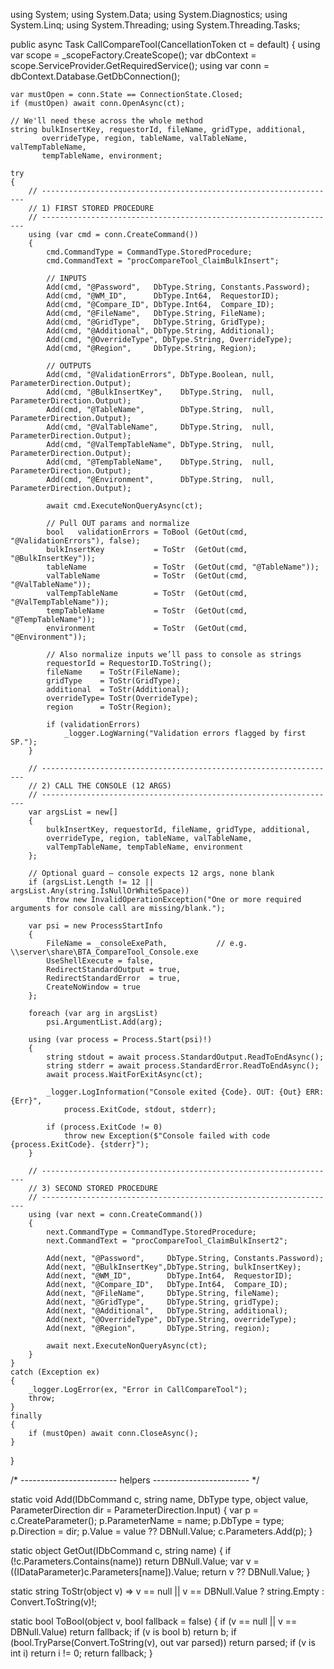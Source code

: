 using System;
using System.Data;
using System.Diagnostics;
using System.Linq;
using System.Threading;
using System.Threading.Tasks;

public async Task CallCompareTool(CancellationToken ct = default)
{
    using var scope   = _scopeFactory.CreateScope();
    var    dbContext = scope.ServiceProvider.GetRequiredService<DBServerContext>();
    using var conn   = dbContext.Database.GetDbConnection();

    var mustOpen = conn.State == ConnectionState.Closed;
    if (mustOpen) await conn.OpenAsync(ct);

    // We'll need these across the whole method
    string bulkInsertKey, requestorId, fileName, gridType, additional,
           overrideType, region, tableName, valTableName, valTempTableName,
           tempTableName, environment;

    try
    {
        // ------------------------------------------------------------------
        // 1) FIRST STORED PROCEDURE
        // ------------------------------------------------------------------
        using (var cmd = conn.CreateCommand())
        {
            cmd.CommandType = CommandType.StoredProcedure;
            cmd.CommandText = "procCompareTool_ClaimBulkInsert";

            // INPUTS
            Add(cmd, "@Password",   DbType.String, Constants.Password);
            Add(cmd, "@WM_ID",      DbType.Int64,  RequestorID);
            Add(cmd, "@Compare_ID", DbType.Int64,  Compare_ID);
            Add(cmd, "@FileName",   DbType.String, FileName);
            Add(cmd, "@GridType",   DbType.String, GridType);
            Add(cmd, "@Additional", DbType.String, Additional);
            Add(cmd, "@OverrideType", DbType.String, OverrideType);
            Add(cmd, "@Region",     DbType.String, Region);

            // OUTPUTS
            Add(cmd, "@ValidationErrors", DbType.Boolean, null, ParameterDirection.Output);
            Add(cmd, "@BulkInsertKey",    DbType.String,  null, ParameterDirection.Output);
            Add(cmd, "@TableName",        DbType.String,  null, ParameterDirection.Output);
            Add(cmd, "@ValTableName",     DbType.String,  null, ParameterDirection.Output);
            Add(cmd, "@ValTempTableName", DbType.String,  null, ParameterDirection.Output);
            Add(cmd, "@TempTableName",    DbType.String,  null, ParameterDirection.Output);
            Add(cmd, "@Environment",      DbType.String,  null, ParameterDirection.Output);

            await cmd.ExecuteNonQueryAsync(ct);

            // Pull OUT params and normalize
            bool   validationErrors = ToBool (GetOut(cmd, "@ValidationErrors"), false);
            bulkInsertKey           = ToStr  (GetOut(cmd, "@BulkInsertKey"));
            tableName               = ToStr  (GetOut(cmd, "@TableName"));
            valTableName            = ToStr  (GetOut(cmd, "@ValTableName"));
            valTempTableName        = ToStr  (GetOut(cmd, "@ValTempTableName"));
            tempTableName           = ToStr  (GetOut(cmd, "@TempTableName"));
            environment             = ToStr  (GetOut(cmd, "@Environment"));

            // Also normalize inputs we’ll pass to console as strings
            requestorId = RequestorID.ToString();
            fileName    = ToStr(FileName);
            gridType    = ToStr(GridType);
            additional  = ToStr(Additional);
            overrideType= ToStr(OverrideType);
            region      = ToStr(Region);

            if (validationErrors)
                _logger.LogWarning("Validation errors flagged by first SP.");
        }

        // ------------------------------------------------------------------
        // 2) CALL THE CONSOLE (12 ARGS)
        // ------------------------------------------------------------------
        var argsList = new[]
        {
            bulkInsertKey, requestorId, fileName, gridType, additional,
            overrideType, region, tableName, valTableName,
            valTempTableName, tempTableName, environment
        };

        // Optional guard — console expects 12 args, none blank
        if (argsList.Length != 12 || argsList.Any(string.IsNullOrWhiteSpace))
            throw new InvalidOperationException("One or more required arguments for console call are missing/blank.");

        var psi = new ProcessStartInfo
        {
            FileName = _consoleExePath,           // e.g. \\server\share\BTA_CompareTool_Console.exe
            UseShellExecute = false,
            RedirectStandardOutput = true,
            RedirectStandardError  = true,
            CreateNoWindow = true
        };

        foreach (var arg in argsList)
            psi.ArgumentList.Add(arg);

        using (var process = Process.Start(psi)!)
        {
            string stdout = await process.StandardOutput.ReadToEndAsync();
            string stderr = await process.StandardError.ReadToEndAsync();
            await process.WaitForExitAsync(ct);

            _logger.LogInformation("Console exited {Code}. OUT: {Out} ERR: {Err}",
                process.ExitCode, stdout, stderr);

            if (process.ExitCode != 0)
                throw new Exception($"Console failed with code {process.ExitCode}. {stderr}");
        }

        // ------------------------------------------------------------------
        // 3) SECOND STORED PROCEDURE
        // ------------------------------------------------------------------
        using (var next = conn.CreateCommand())
        {
            next.CommandType = CommandType.StoredProcedure;
            next.CommandText = "procCompareTool_ClaimBulkInsert2";

            Add(next, "@Password",     DbType.String, Constants.Password);
            Add(next, "@BulkInsertKey",DbType.String, bulkInsertKey);
            Add(next, "@WM_ID",        DbType.Int64,  RequestorID);
            Add(next, "@Compare_ID",   DbType.Int64,  Compare_ID);
            Add(next, "@FileName",     DbType.String, fileName);
            Add(next, "@GridType",     DbType.String, gridType);
            Add(next, "@Additional",   DbType.String, additional);
            Add(next, "@OverrideType", DbType.String, overrideType);
            Add(next, "@Region",       DbType.String, region);

            await next.ExecuteNonQueryAsync(ct);
        }
    }
    catch (Exception ex)
    {
        _logger.LogError(ex, "Error in CallCompareTool");
        throw;
    }
    finally
    {
        if (mustOpen) await conn.CloseAsync();
    }
}

/* ------------------------ helpers ------------------------ */

static void Add(IDbCommand c, string name, DbType type, object value, ParameterDirection dir = ParameterDirection.Input)
{
    var p = c.CreateParameter();
    p.ParameterName = name;
    p.DbType        = type;
    p.Direction     = dir;
    p.Value         = value ?? DBNull.Value;
    c.Parameters.Add(p);
}

static object GetOut(IDbCommand c, string name)
{
    if (!c.Parameters.Contains(name)) return DBNull.Value;
    var v = ((IDataParameter)c.Parameters[name]).Value;
    return v ?? DBNull.Value;
}

static string ToStr(object v) =>
    v == null || v == DBNull.Value ? string.Empty : Convert.ToString(v)!;

static bool ToBool(object v, bool fallback = false)
{
    if (v == null || v == DBNull.Value) return fallback;
    if (v is bool b) return b;
    if (bool.TryParse(Convert.ToString(v), out var parsed)) return parsed;
    if (v is int i) return i != 0;
    return fallback;
}
